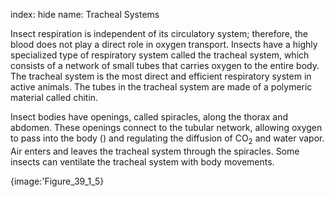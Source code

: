 index: hide
name: Tracheal Systems

Insect respiration is independent of its circulatory system; therefore, the blood does not play a direct role in oxygen transport. Insects have a highly specialized type of respiratory system called the tracheal system, which consists of a network of small tubes that carries oxygen to the entire body. The tracheal system is the most direct and efficient respiratory system in active animals. The tubes in the tracheal system are made of a polymeric material called chitin.

Insect bodies have openings, called spiracles, along the thorax and abdomen. These openings connect to the tubular network, allowing oxygen to pass into the body () and regulating the diffusion of CO<sub>2</sub> and water vapor. Air enters and leaves the tracheal system through the spiracles. Some insects can ventilate the tracheal system with body movements.


{image:'Figure_39_1_5}
        
